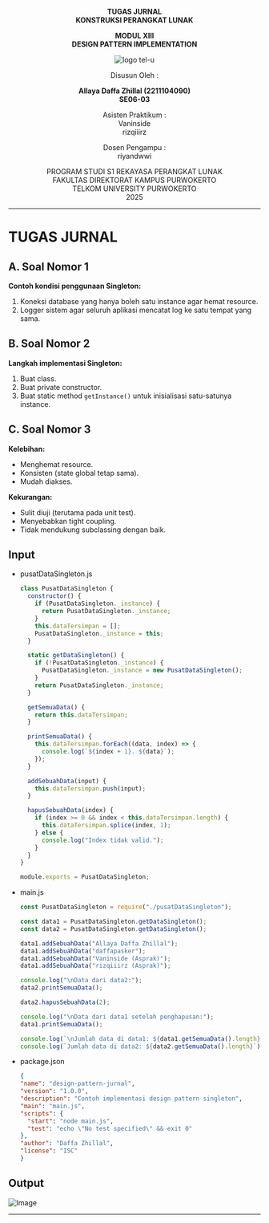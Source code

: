 <div align="center">

**TUGAS JURNAL**  
**KONSTRUKSI PERANGKAT LUNAK**

**MODUL XIII**  
**DESIGN PATTERN IMPLEMENTATION**

![logo tel-u](https://github.com/user-attachments/assets/3a44181d-9c92-47f6-8cf0-87755117fd99)

Disusun Oleh :

**Allaya Daffa Zhillal (2211104090)**  
**SE06-03**

Asisten Praktikum :  
Vaninside  
rizqiiirz

Dosen Pengampu :  
riyandwwi

PROGRAM STUDI S1 REKAYASA PERANGKAT LUNAK  
FAKULTAS DIREKTORAT KAMPUS PURWOKERTO  
TELKOM UNIVERSITY PURWOKERTO  
2025

</div>

---

# TUGAS JURNAL

## A. Soal Nomor 1

**Contoh kondisi penggunaan Singleton:**

1. Koneksi database yang hanya boleh satu instance agar hemat resource.
2. Logger sistem agar seluruh aplikasi mencatat log ke satu tempat yang sama.

## B. Soal Nomor 2

**Langkah implementasi Singleton:**

1. Buat class.
2. Buat private constructor.
3. Buat static method `getInstance()` untuk inisialisasi satu-satunya instance.

## C. Soal Nomor 3

**Kelebihan:**

- Menghemat resource.
- Konsisten (state global tetap sama).
- Mudah diakses.

**Kekurangan:**

- Sulit diuji (terutama pada unit test).
- Menyebabkan tight coupling.
- Tidak mendukung subclassing dengan baik.

## Input

- pusatDataSingleton.js

  ```js
  class PusatDataSingleton {
    constructor() {
      if (PusatDataSingleton._instance) {
        return PusatDataSingleton._instance;
      }
      this.dataTersimpan = [];
      PusatDataSingleton._instance = this;
    }

    static getDataSingleton() {
      if (!PusatDataSingleton._instance) {
        PusatDataSingleton._instance = new PusatDataSingleton();
      }
      return PusatDataSingleton._instance;
    }

    getSemuaData() {
      return this.dataTersimpan;
    }

    printSemuaData() {
      this.dataTersimpan.forEach((data, index) => {
        console.log(`${index + 1}. ${data}`);
      });
    }

    addSebuahData(input) {
      this.dataTersimpan.push(input);
    }

    hapusSebuahData(index) {
      if (index >= 0 && index < this.dataTersimpan.length) {
        this.dataTersimpan.splice(index, 1);
      } else {
        console.log("Index tidak valid.");
      }
    }
  }

  module.exports = PusatDataSingleton;
  ```

- main.js

  ```js
  const PusatDataSingleton = require("./pusatDataSingleton");

  const data1 = PusatDataSingleton.getDataSingleton();
  const data2 = PusatDataSingleton.getDataSingleton();

  data1.addSebuahData("Allaya Daffa Zhillal");
  data1.addSebuahData("daffapasker");
  data1.addSebuahData("Vaninside (Asprak)");
  data1.addSebuahData("rizqiiirz (Asprak)");

  console.log("\nData dari data2:");
  data2.printSemuaData();

  data2.hapusSebuahData(2);

  console.log("\nData dari data1 setelah penghapusan:");
  data1.printSemuaData();

  console.log(`\nJumlah data di data1: ${data1.getSemuaData().length}`);
  console.log(`Jumlah data di data2: ${data2.getSemuaData().length}`);
  ```
- package.json
  ```json
  {
  "name": "design-pattern-jurnal",
  "version": "1.0.0",
  "description": "Contoh implementasi design pattern singleton",
  "main": "main.js",
  "scripts": {
    "start": "node main.js",
    "test": "echo \"No test specified\" && exit 0"
  },
  "author": "Daffa Zhillal",
  "license": "ISC"
  }

  ```

## Output

![Image](https://github.com/user-attachments/assets/d7f3df4c-6298-4b72-9618-4fc8bc2670ae)

---
